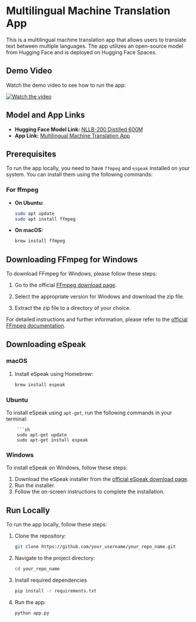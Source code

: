 # Multilingual Machine Translation App

This is a multilingual machine translation app that allows users to translate text between multiple languages. The app utilizes an open-source model from Hugging Face and is deployed on Hugging Face Spaces.


## Demo Video

Watch the demo video to see how to run the app:

[![Watch the video](https://img.youtube.com/vi/6i95sySWsvw/maxresdefault.jpg)](https://www.youtube.com/watch?v=6i95sySWsvw)

## Model and App Links

- **Hugging Face Model Link:** [NLLB-200 Distilled 600M](https://huggingface.co/facebook/nllb-200-distilled-600M)
- **App Link:** [Multilingual Machine Translation App](https://huggingface.co/spaces/mahmudunnabi/Multilingual_Machine_Translation_App)

## Prerequisites

To run the app locally, you need to have `ffmpeg` and `espeak` installed on your system. You can install them using the following commands:

### For ffmpeg

- **On Ubuntu:**
  ```bash
  sudo apt update
  sudo apt install ffmpeg


- **On macOS:**
  ```bash
  brew install ffmpeg

## Downloading FFmpeg for Windows

To download FFmpeg for Windows, please follow these steps:

1. Go to the official [FFmpeg download page](https://ffmpeg.org/download.html).

2. Select the appropriate version for Windows and download the zip file.

3. Extract the zip file to a directory of your choice.

For detailed instructions and further information, please refer to the [official FFmpeg documentation](https://ffmpeg.org/documentation.html).

## Downloading eSpeak

### macOS

1. Install eSpeak using Homebrew:
   ```sh
   brew install espeak


### Ubuntu

To install eSpeak using `apt-get`, run the following commands in your terminal:

        ```sh
        sudo apt-get update
        sudo apt-get install espeak


### Windows

To install eSpeak on Windows, follow these steps:

1. Download the eSpeak installer from the [official eSpeak download page](http://espeak.sourceforge.net/download.html).
2. Run the installer.
3. Follow the on-screen instructions to complete the installation.

## Run Locally

To run the app locally, follow these steps:

1. Clone the repository:

   ```bash
   git clone https://github.com/your_username/your_repo_name.git

2. Navigate to the project directory:

    ```bash
    cd your_repo_name

3. Install required dependencies
    ```bash
    pip install -r requirements.txt

4. Run the app:
    ```bash
    python app.py

